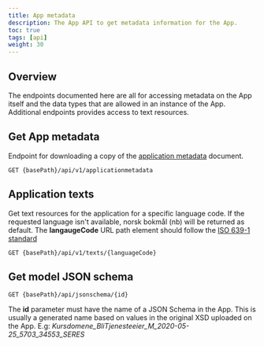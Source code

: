 ```yaml
---
title: App metadata
description: The App API to get metadata information for the App.
toc: true
tags: [api]
weight: 30
---
```


## Overview

The endpoints documented here are all for accessing metadata on the App itself and the data types that are allowed in an instance of the App. Additional endpoints provides access to text resources.

## Get App metadata

Endpoint for downloading a copy of the [application metadata](../../models/app-metadata) document.

```http
GET {basePath}/api/v1/applicationmetadata
```

## Application texts

Get text resources for the application for a specific language code. If the requested language isn't available, norsk bokmål (nb) will be returned as default. 
The **langaugeCode** URL path element should follow the [ISO 639-1 standard](https://en.wikipedia.org/wiki/List_of_ISO_639-1_codes)

```http
GET {basePath}/api/v1/texts/{languageCode}
```


## Get model JSON schema

```http
GET {basePath}/api/jsonschema/{id}
```

The **id** parameter must have the name of a JSON Schema in the App. This is usually a generated name based on values in the original XSD uploaded on the App. E.g: *Kursdomene_BliTjenesteeier_M_2020-05-25_5703_34553_SERES*

